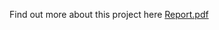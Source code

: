 Find out more about this project here [Report.pdf](https://github.com/itsanthonio/CPU-MIPS/blob/main/Report.pdf)
